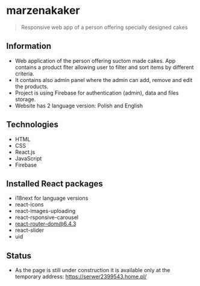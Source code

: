 # marzenakaker
> Responsive web app of a person offering specially designed cakes


## Information
- Web application of the person offering suctom made cakes. App contains a product flter allowing user to filter and sort items by different criteria.
- It contains also admin panel where the admin can add, remove and edit the products. 
- Project is using Firebase for authentication (admin), data and files storage.
- Website has 2 language version: Polish and English

## Technologies
- HTML
- CSS
- React.js
- JavaScript
- Firebase

## Installed React packages
- i18next for language versions
- react-icons
- react-images-uploading
- react-rsponsive-carousel
- react-router-dom@6.4.3
- react-slider
- uid

## Status

- As the page is still under construction it is available only at the temporary address: https://serwer2399543.home.pl/
